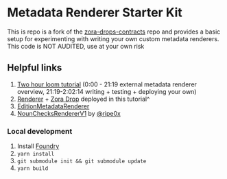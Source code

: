 # Metadata Renderer Starter Kit
This is repo is a fork of the [zora-drops-contracts](https://github.com/ourzora/zora-drops-contracts) repo and provides a basic setup for experimenting with writing your own custom metadata renderers. This code is NOT AUDITED, use at your own risk

## Helpful links
1. [Two hour loom tutorial](https://www.loom.com/share/1732d511e8424153b1c8ca6177cc14dd) (0:00 - 21:19 external metadata renderer overview, 21:19-2:02:14 writing + testing + deploying your own)
1. [Renderer](https://goerli.etherscan.io/address/0x83C9fb9690CeAF0c63F045d7049dF504300cAd81) + [Zora Drop](https://goerli.etherscan.io/address/0x4177c3872f770ed047bee5db849d069ff5e40836) deployed in this tutorial^
1. [EditionMetadataRenderer](https://github.com/ourzora/zora-drops-contracts/blob/main/src/metadata/EditionMetadataRenderer.sol)
1. [NounChecksRendererV1](https://etherscan.io/address/0x072762fe5b884ad9eac9a5119976a80544c9f833#code) by [@ripe0x](https://twitter.com/ripe0x)
   
### Local development

1. Install [Foundry](https://github.com/foundry-rs/foundry)
1. `yarn install`
1. `git submodule init && git submodule update`
1. `yarn build`
